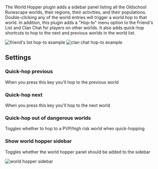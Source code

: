 The World Hopper plugin adds a sidebar panel listing all the Oldschool Runescape worlds, their regions, their activities, and their populations. Double-clicking any of the world entries will trigger a world hop to that world. In addition, this plugin adds a "Hop-to" menu option to the Friend's List and Clan Chat for players on other worlds. It also adds quick-hop shortcuts to hop to the next and previous worlds in the world list.

![friend's list hop-to example](https://camo.githubusercontent.com/2c9f6499307f2c04604f13f91f6478b26ac7c992/68747470733a2f2f692e696d6775722e636f6d2f79664c494a645a2e706e67)
![clan chat hop-to example](https://camo.githubusercontent.com/97d9f733184021b5b2b77af0ce9f5dd0732709e7/68747470733a2f2f692e696d6775722e636f6d2f76596c6d7a49742e706e67)

## Settings

### Quick-hop previous

When you press this key you'll hop to the previous world

### Quick-hop next

When you press this key you'll hop to the next world

### Quick-hop out of dangerous worlds

Toggles whether to hop to a PVP/high risk world when quick-hopping

### Show world hopper sidebar

Toggles whether the world hopper panel should be added to the sidebar

![world hopper sidebar](https://user-images.githubusercontent.com/2199511/45316291-35280500-b526-11e8-915b-d881c694adfa.png)
